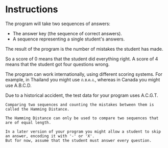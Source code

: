 # Instructions

The program will take two sequences of answers:
- The answer key (the sequence of correct answers).
- A sequence representing a single student's answers.

The result of the program is the number of mistakes the student has made.

So a score of 0 means that the student did everything right.
A score of 4 means that the student got four questions wrong.

The program can work internationally, using different scoring systems.
For example, in Thailand you might use ก.ข.ค.ง., whereas in Canada you might use A.B.C.D.

Due to a historical accident, the test data for your program uses A.C.G.T.

~~~~exercism/note
Comparing two sequences and counting the mistakes between them is called the Hamming Distance.

The Hamming Distance can only be used to compare two sequences that are of equal length.

In a later version of your program you might allow a student to skip an answer, encoding it with '-' or 'X'.
But for now, assume that the student must answer every question.
~~~~
